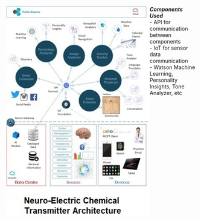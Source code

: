<img src="../../../../images/neuro.jpg"  align="left"
		 style="width: 380px;"/>
 
 ***Components Used***
<br> - API for communication between components
<br> - IoT for sensor data communication
<br> - Watson Machine Learning, Personality Insights, Tone Analyzer, etc